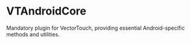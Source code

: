 # VTAndroidCore
 Mandatory plugin for VectorTouch, providing essential Android-specific methods and utilities.

